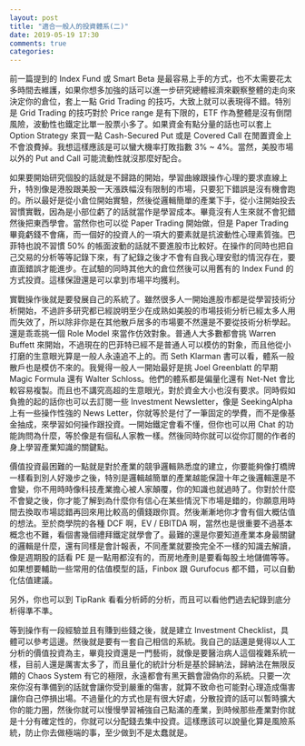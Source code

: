 ```yaml
---
layout: post
title: "適合一般人的投資體系(二)"
date: 2019-05-19 17:30
comments: true
categories: 
---
```

前一篇提到的 Index Fund 或 Smart Beta 是最容易上手的方式，也不太需要花太多時間去維護，如果你想多加強的話可以進一步研究總體經濟來觀察整體的走向來決定你的倉位，套上一點 Grid Trading 的技巧，大致上就可以表現得不錯。特別是 Grid Trading 的技巧對於 Price range 是有下限的，ETF 作為整體是沒有倒閉風險，波動性也鐵定比單一股票小多了。如果資金有點分量的話也可以套上 Option Strategy 來買一點 Cash-Secured Put 或是 Covered Call 在閒置資金上不會浪費掉。我想這樣應該是可以蠻大機率打敗指數 3% ~ 4%。當然，美股市場以外的 Put and Call 可能流動性就沒那麼好配合。

如果要開始研究個股的話就是不歸路的開始，學習曲線跟操作心理的要求直線上升，特別像是港股跟美股一天漲跌幅沒有限制的市場，只要犯下錯誤是沒有機會跑的。所以最好是從小倉位開始實驗，然後從邏輯簡單的產業下手，從小注開始投去習慣實戰，因為是小部位虧了的話就當作是學習成本。畢竟沒有人生來就不會犯錯然後把東西學會。當然你也可以從 Paper Trading 開始做，但是 Paper Trading 畢竟虧錢不會痛，而一個好的投資人的一項大的要素就是抗波動性心理素質強。巴菲特也說不習慣 50% 的帳面波動的話就不要進股市比較好。在操作的同時也把自己交易的分析等等記錄下來，有了紀錄之後才不會有自我心理安慰的情況存在，要直面錯誤才能進步。在試驗的同時其他大的倉位然後可以用舊有的 Index Fund 的方式投資。這樣保證還是可以拿到市場平均獲利。

實戰操作後就是要發展自己的系統了。雖然很多人一開始進股市都是從學習技術分析開始，不過許多研究都已經說明至少在成熟如美股的市場技術分析已經太多人用而失效了，所以除非你是在其他散戶居多的市場要不然還是不要從技術分析學起。還是乖乖挑一個 Role Model 來當作仿效對象。普通人大多數都會挑 Warren Buffett 來開始，不過現在的巴菲特已經不是普通人可以模仿的對象，而且他從小打磨的生意眼光算是一般人永遠追不上的。而 Seth Klarman 書可以看，體系一般散戶也是模仿不來的。我覺得一般人一開始最好是挑 Joel Greenblatt 的早期 Magic Formula 還有 Walter Schloss。他們的體系都是偏量化還有 Net-Net 會比較容易複製。而且也不講究高超的生意眼光，對於資金大小也沒有要求。同時假如負擔的起的話你也可以去訂閱一些 Investment Newsletter，像是 SeekingAlpha 上有一些操作性強的 News Letter，你就等於是付了一筆固定的學費，而不是像基金抽成，來學習如何操作跟投資。一開始鐵定會看不懂，但你也可以用 Chat 的功能詢問為什麼，等於像是有個私人家教一樣。然後同時你就可以從你訂閱的作者的身上學習產業知識的關鍵點。

價值投資最困難的一點就是對於產業的競爭邏輯熟悉度的建立，你要能夠像打橋牌一樣看到別人好幾步之後，特別是邏輯越簡單的產業越能保證十年之後邏輯還是不會變，你不用時時像科技產業擔心被人家顛覆，你的知識也就過時了。你對於什麼不會變之後，你才能了解到為什麼你有信心在某些情況下市場是錯的，你願意用時間去換取市場認錯再回來用比較高的價錢跟你買。然後漸漸地你才會有個大概估值的想法。至於商學院的各種 DCF 啊，EV / EBITDA 啊，當然也是很重要不過基本概念也不難，看個書幾個禮拜鐵定就學會了。最難的還是你要知道產業本身最關鍵的邏輯是什麼，還有同樣是會計報表，不同產業就要換完全不一樣的知識去解讀，像是週期股的話看 PE 是一點用都沒有的，而房地產則是要看每股土地儲備等等。如果想要輔助一些常用的估值模型的話，Finbox 跟 Gurufocus 都不錯，可以自動化估值建議。

另外，你也可以到 TipRank 看看分析師的分析，而且可以看他們過去紀錄到底分析得準不準。

等到操作有一段經驗並且有賺到些錢之後，就是建立 Investment Checklist，具體可以參考這邊。然後就是要有一套自己相信的系統。我自己的話還是覺得以人工分析的價值投資為主，畢竟投資還是一門藝術，就像是要醫治病人這個複雜系統一樣，目前人還是厲害太多了，而且量化的統計分析是基於歸納法，歸納法在無限反饋的 Chaos System 有它的極限，永遠都會有黑天鵝會證偽你的系統。只要一次來你沒有準備到的話就會讓你受到嚴重的傷害，就算不致命也可能對心理造成傷害讓你自己停損出場。不過量化的方式也是有很大好處，分散投資的話可以暫時擴大你的能力圈，然後你就可以慢慢學習補強自己點滿的產業，到時候那些產業對你就是十分有確定性的，你就可以分配錢去集中投資。這樣應該可以說量化算是風險系統，防止你去做極端的事，至少做到不是太蠢就是。
